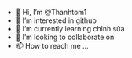 - 👋 Hi, I’m @Thanhtom1
- 👀 I’m interested in github
- 🌱 I’m currently learning chỉnh sửa 
- 💞️ I’m looking to collaborate on 
- 📫 How to reach me ...

<!---
Thanhtom1/Thanhtom1 is a ✨ special ✨ repository because its `README.md` (this file) appears on your GitHub profile.
You can click the Preview link to take a look at your changes.
--->

